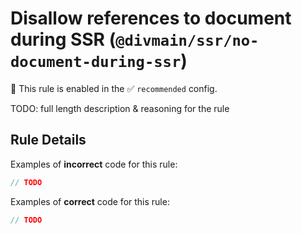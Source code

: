 # Disallow references to document during SSR (`@divmain/ssr/no-document-during-ssr`)

💼 This rule is enabled in the ✅ `recommended` config.

<!-- end auto-generated rule header -->

TODO: full length description & reasoning for the rule

## Rule Details

Examples of **incorrect** code for this rule:

```js
// TODO
```

Examples of **correct** code for this rule:

```js
// TODO
```

<!--
## When Not To Use It

TODO: when not to use it
-->

<!--
## Further Reading

TODO: further reading
-->
